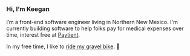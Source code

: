 ### Hi, I’m Keegan

I’m a front-end software engineer living in Northern New Mexico. I'm currently building software to help folks pay for medical expenses over time, interest free at [Paytient](https://github.com/paytient). 

In my free time, I like to [ride my gravel bike](https://www.strava.com/athletes/16025620). 👋
